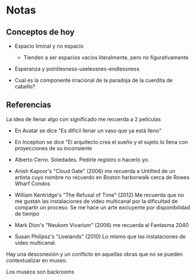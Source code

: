 # Notas

## Conceptos de hoy

- Espacio liminal y no espacio
    - Tienden a ser espacios vacios literalmente, pero no figurativamente

- Esperanza y pointlesness-uselessnes-endlessness

- Cual es la componente irracional de la paradoja de la cuerdita de cabello?


## Referencias

La idea de llenar algo con significado me recuerda a 2 peliculas
- En Avatar se dice "Es difícil llenar un vaso que ya está lleno"
- En Inception se dice "El arquitecto crea el sueño y el sujeto lo llena con proyecciones de su inconsiente

- Alberto Cerro. Soledades. Pedirle registro o hacerlo yo.

- Anish Kapoor's "Cloud Gate" (2006) me recuerda a Untilted de un artista cuyo nombre no recuerdo en Boston harborwalk cerca de Rowes Wharf Condos

- William Kentridge's "The Refusal of Time" (2012) Me recuerda que no me gustan las instalaciones de video multicanal por la dificultad de compartir un proceso. Se me hace un arte excluyente por disponibilidad de tiempo

- Mark Dion's "Neukom Vivarium" (2006) me recuerda al Fantasma 2040

- Susan Philipsz's "Lowlands" (2010) Lo mismo que las instalaciones de video multicanal. 

Hay una desconexión y un conflicto en aquellas obras que no se pueden contextualizar en museo.

Los museos son backrooms
